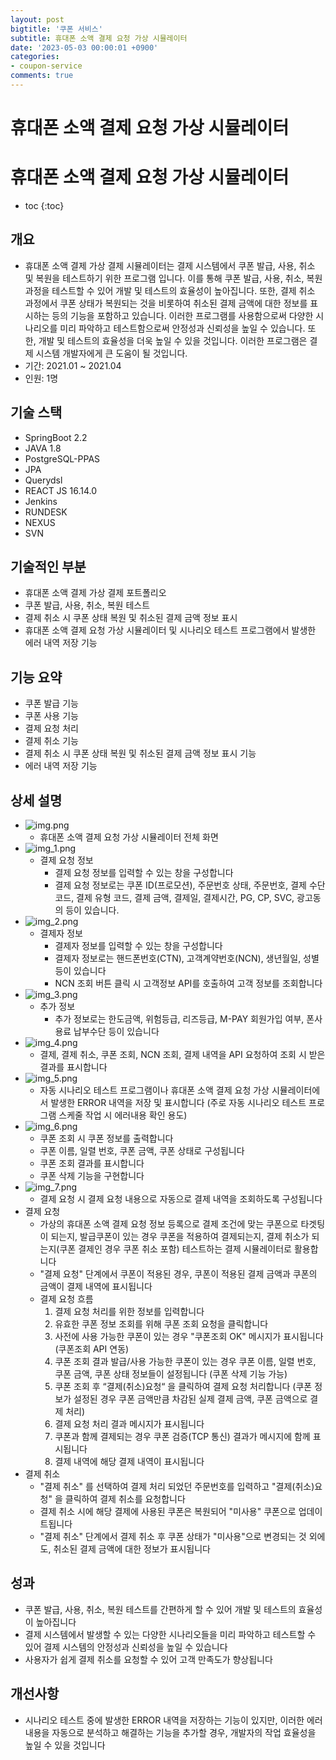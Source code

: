 ```yaml
---
layout: post
bigtitle: '쿠폰 서비스'
subtitle: 휴대폰 소액 결제 요청 가상 시뮬레이터
date: '2023-05-03 00:00:01 +0900'
categories:
- coupon-service
comments: true
---
```


# 휴대폰 소액 결제 요청 가상 시뮬레이터

# 휴대폰 소액 결제 요청 가상 시뮬레이터
* toc
{:toc}

  
## 개요
+ 휴대폰 소액 결제 가상 결제 시뮬레이터는 결제 시스템에서 쿠폰 발급, 사용, 취소 및 복원을 테스트하기 위한 프로그램 입니다. 이를 통해 쿠폰 발급, 사용, 취소, 복원 과정을 테스트할 수 있어 개발 및 테스트의 효율성이 높아집니다. 또한, 결제 취소 과정에서 쿠폰 상태가 복원되는 것을 비롯하여 취소된 결제 금액에 대한 정보를 표시하는 등의 기능을 포함하고 있습니다.
이러한 프로그램를 사용함으로써 다양한 시나리오를 미리 파악하고 테스트함으로써 안정성과 신뢰성을 높일 수 있습니다. 또한, 개발 및 테스트의 효율성을 더욱 높일 수 있을 것입니다. 이러한 프로그램은 결제 시스템 개발자에게 큰 도움이 될 것입니다.     
+ 기간: 2021.01 ~ 2021.04
+ 인원: 1명

## 기술 스택
+ SpringBoot 2.2
+ JAVA 1.8
+ PostgreSQL-PPAS
+ JPA
+ Querydsl
+ REACT JS 16.14.0
+ Jenkins
+ RUNDESK
+ NEXUS
+ SVN

## 기술적인 부분
+ 휴대폰 소액 결제 가상 결제 포트폴리오
+ 쿠폰 발급, 사용, 취소, 복원 테스트
+ 결제 취소 시 쿠폰 상태 복원 및 취소된 결제 금액 정보 표시
+ 휴대폰 소액 결제 요청 가상 시뮬레이터 및 시나리오 테스트 프로그램에서 발생한 에러 내역 저장 기능

## 기능 요약
+ 쿠폰 발급 기능
+ 쿠폰 사용 기능
+ 결제 요청 처리
+ 결제 취소 기능
+ 결제 취소 시 쿠폰 상태 복원 및 취소된 결제 금액 정보 표시 기능
+ 에러 내역 저장 기능

## 상세 설명
+ ![img.png](../../../assets/img/coupon-service/CouponIssuanceServicePaymentSimulator.png)
  + 휴대폰 소액 결제 요청 가상 시뮬레이터 전체 화면
+ ![img_1.png](../../../assets/img/coupon-service/CouponIssuanceServicePaymentSimulator_1.png)
  + 결제 요청 정보
    + 결제 요청 정보를 입력할 수 있는 창을 구성합니다
    + 결제 요청 정보로는 쿠폰 ID(프로모션), 주문번호 상태, 주문번호, 결제 수단 코드, 결제 유형 코드, 결제 금액, 결제일, 결제시간, PG, CP, SVC, 광고동의 등이 있습니다.
+ ![img_2.png](../../../assets/img/coupon-service/CouponIssuanceServicePaymentSimulator_2.png)
  + 결제자 정보
    + 결제자 정보를 입력할 수 있는 창을 구성합니다
    + 결제자 정보로는 핸드폰번호(CTN), 고객계약번호(NCN), 생년월일, 성별 등이 있습니다
    + NCN 조회 버튼 클릭 시 고객정보 API를 호출하여 고객 정보를 조회합니다
+ ![img_3.png](../../../assets/img/coupon-service/CouponIssuanceServicePaymentSimulator_3.png)
  + 추가 정보
    + 추가 정보로는 한도금액, 위험등급, 리즈등급, M-PAY 회원가입 여부, 폰사용료 납부수단 등이 있습니다
+ ![img_4.png](../../../assets/img/coupon-service/CouponIssuanceServicePaymentSimulator_4.png)
  + 결제, 결제 취소, 쿠폰 조회, NCN 조회, 결제 내역을 API 요청하여 조회 시 받은 결과를 표시합니다
+ ![img_5.png](../../../assets/img/coupon-service/CouponIssuanceServicePaymentSimulator_5.png)
  + 자동 시나리오 테스트 프로그램이나 휴대폰 소액 결제 요청 가상 시뮬레이터에서 발생한 ERROR 내역을 저장 및 표시합니다 (주로 자동 시나리오 테스트 프로그램 스케줄 작업 시 에러내용 확인 용도)
+ ![img_6.png](../../../assets/img/coupon-service/CouponIssuanceServicePaymentSimulator_6.png)
  + 쿠폰 조회 시 쿠폰 정보를 출력합니다
  + 쿠폰 이름, 일렬 번호, 쿠폰 금액, 쿠폰 상태로 구성됩니다
  + 쿠폰 조회 결과를 표시합니다
  + 쿠폰 삭제 기능을 구현합니다
+ ![img_7.png](../../../assets/img/coupon-service/CouponIssuanceServicePaymentSimulator_7.png)
  + 결제 요청 시 결제 요청 내용으로 자동으로 결제 내역을 조회하도록 구성됩니다
+ 결제 요청
  + 가상의 휴대폰 소액 결제 요청 정보 등록으로 결제 조건에 맞는 쿠폰으로 타겟팅이 되는지, 발급쿠폰이 있는 경우 쿠폰을 적용하여 결제되는지, 결제 취소가 되는지(쿠폰 결제인 경우 쿠폰 취소 포함) 테스트하는 결제 시뮬레이터로 활용합니다
  + "결제 요청" 단계에서 쿠폰이 적용된 경우, 쿠폰이 적용된 결제 금액과 쿠폰의 금액이 결제 내역에 표시됩니다
  + 결제 요청 흐름
    1. 결제 요청 처리를 위한 정보를 입력합니다
    2. 유효한 쿠폰 정보 조회를 위해 쿠폰 조회 요청을 클릭합니다
    3. 사전에 사용 가능한 쿠폰이 있는 경우 "쿠폰조회 OK" 메시지가 표시됩니다 (쿠폰조회 API 연동)
    4. 쿠폰 조회 결과 발급/사용 가능한 쿠폰이 있는 경우 쿠폰 이름, 일렬 번호, 쿠폰 금액, 쿠폰 상태 정보들이 설정됩니다 (쿠폰 삭제 기능 가능)
    5. 쿠폰 조회 후 “결제(취소)요청“ 을 클릭하여 결제 요청 처리합니다 (쿠폰 정보가 설정된 경우 쿠폰 금액만큼 차감된 실제 결제 금액, 쿠폰 금액으로 결제 처리)
    6. 결제 요청 처리 결과 메시지가 표시됩니다
    7. 쿠폰과 함께 결제되는 경우 쿠폰 검증(TCP 통신) 결과가 메시지에 함께 표시됩니다
    8. 결제 내역에 해당 결제 내역이 표시됩니다
+ 결제 취소
  + "결제 취소" 를 선택하여 결제 처리 되었던 주문번호를 입력하고 "결제(취소)요청" 을 클릭하여 결제 취소를 요청합니다
  + 결제 취소 시에 해당 결제에 사용된 쿠폰은 복원되어 "미사용" 쿠폰으로 업데이트됩니다
  + "결제 취소" 단계에서 결제 취소 후 쿠폰 상태가 "미사용"으로 변경되는 것 외에도, 취소된 결제 금액에 대한 정보가 표시됩니다


## 성과
+ 쿠폰 발급, 사용, 취소, 복원 테스트를 간편하게 할 수 있어 개발 및 테스트의 효율성이 높아집니다
+ 결제 시스템에서 발생할 수 있는 다양한 시나리오들을 미리 파악하고 테스트할 수 있어 결제 시스템의 안정성과 신뢰성을 높일 수 있습니다
+ 사용자가 쉽게 결제 취소를 요청할 수 있어 고객 만족도가 향상됩니다

## 개선사항
+ 시나리오 테스트 중에 발생한 ERROR 내역을 저장하는 기능이 있지만, 이러한 에러 내용을 자동으로 분석하고 해결하는 기능을 추가할 경우, 개발자의 작업 효율성을 높일 수 있을 것입니다
